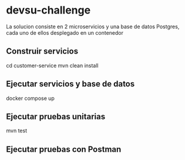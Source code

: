 # devsu-challenge
La solucion consiste en 2 microservicios y una base de datos Postgres, cada uno de ellos desplegado en un contenedor
## Construir servicios
cd customer-service
mvn clean install
## Ejecutar servicios y base de datos
docker compose up
## Ejecutar pruebas unitarias
mvn test
## Ejecutar pruebas con Postman




